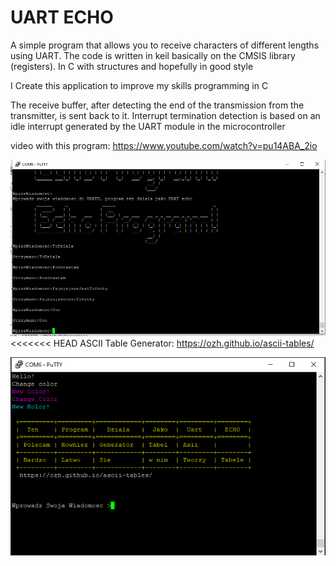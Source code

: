 # UART ECHO

A simple program that allows you to receive characters of different lengths using UART.
 The code is written in keil basically on the CMSIS library (registers). In C with structures and hopefully in good style

I Create this application to improve my skills programming in C

The receive buffer, after detecting the end of the transmission from the transmitter, is sent back to it. 
Interrupt termination detection is based on an idle interrupt generated by the UART module in the microcontroller


video with this program:
https://www.youtube.com/watch?v=pu14ABA_2io

![Visualisation](https://github.com/trteodor/UART-ECHO-DMA-Based-on-CMSIS-Registers-STM32-Keil/blob/master/images/EchoProgramBasedOnCMSISCMSIS.PNG)
<<<<<<< HEAD
ASCII Table Generator:
https://ozh.github.io/ascii-tables/

![Putty](https://github.com/trteodor/UART-ECHO-DMA-Based-on-CMSIS-Registers-STM32-Keil/blob/PutyyTests/images/PuttyTests.PNG)

